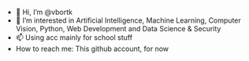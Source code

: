 - 👋 Hi, I’m @vbortk
- 👀 I’m interested in Artificial Intelligence, Machine Learning, Computer Vision, Python, Web Development and Data Science & Security
- 📫 Using acc mainly for school stuff
- How to reach me: This github account, for now

<!---
vbortk/vbortk is a ✨ special ✨ repository because its `README.md` (this file) appears on your GitHub profile.
You can click the Preview link to take a look at your changes.
--->
